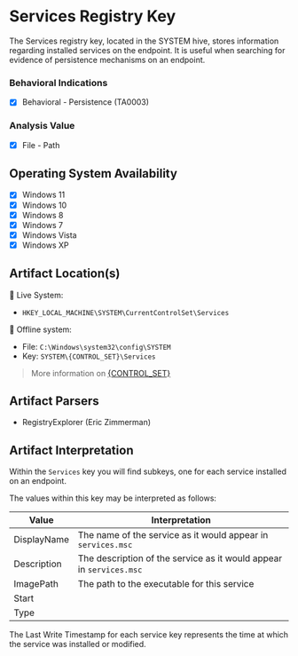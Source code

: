 # Services Registry Key
The Services registry key, located in the SYSTEM hive, stores information regarding installed services on the endpoint. It is useful when searching for evidence of persistence mechanisms on an endpoint. 

### Behavioral Indications
 - [x] Behavioral - Persistence (TA0003)

### Analysis Value
 - [x] File - Path

## Operating System Availability
 - [x] Windows 11
 - [x] Windows 10
 - [x] Windows 8
 - [x] Windows 7
 - [x] Windows Vista
 - [x] Windows XP

## Artifact Location(s)
🔋 Live System:
- `HKEY_LOCAL_MACHINE\SYSTEM\CurrentControlSet\Services`

🔌 Offline system:
- File: `C:\Windows\system32\config\SYSTEM`
- Key: `SYSTEM\{CONTROL_SET}\Services`

> More information on [{CONTROL_SET}](/enumeration/current-version.md)

## Artifact Parsers
 - RegistryExplorer (Eric Zimmerman)

## Artifact Interpretation
Within the `Services` key you will find subkeys, one for each service installed on an endpoint. 

The values within this key may be interpreted as follows:

| Value | Interpretation |
| --- | --- |
| DisplayName | The name of the service as it would appear in `services.msc` |
| Description | The description of the service as it would appear in `services.msc` |
| ImagePath | The path to the executable for this service |
| Start |  |
| Type |  |

The Last Write Timestamp for each service key represents the time at which the service was installed or modified. 